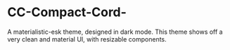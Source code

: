 # CC-Compact-Cord-
A materialistic-esk theme, designed in dark mode. This theme shows off a very clean and material UI, with resizable components.

